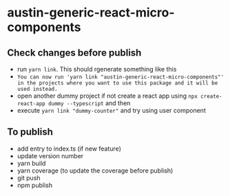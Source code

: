# austin-generic-react-micro-components

## Check changes before publish
- run `yarn link`. This should rgenerate something like this
- `You can now run 'yarn link "austin-generic-react-micro-components"' in the projects where you want to use this package and it will be used instead.`
- open another dummy project if not create a react app using `npx create-react-app dummy --typescript` and then
- execute `yarn link "dummy-counter"` and try using user component


## To publish
- add entry to index.ts (if new feature)
- update version number
- yarn build
- yarn coverage (to update the coverage before publish)
- git push
- npm publish

